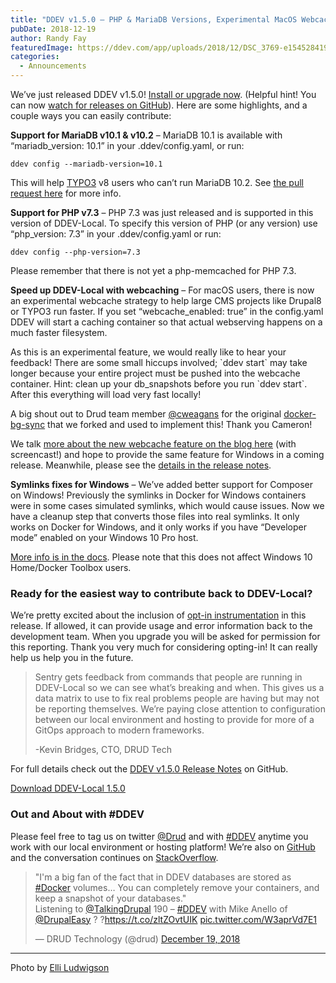 ```yaml
---
title: "DDEV v1.5.0 – PHP & MariaDB Versions, Experimental MacOS Webcache, Improved Windows Composer Symlinks"
pubDate: 2018-12-19
author: Randy Fay
featuredImage: https://ddev.com/app/uploads/2018/12/DSC_3769-e1545284198357.jpg
categories:
  - Announcements
---
```


We’ve just released DDEV v1.5.0! [Install or upgrade now](https://github.com/drud/ddev/releases). (Helpful hint! You can now [watch for releases on GitHub](https://help.github.com/articles/watching-and-unwatching-releases-for-a-repository/)). Here are some highlights, and a couple ways you can easily contribute:

**Support for MariaDB v10.1 & v10.2** – MariaDB 10.1 is available with “mariadb_version: 10.1” in your .ddev/config.yaml, or run:

`ddev config --mariadb-version=10.1`

This will help [TYPO3](https://typo3.org/) v8 users who can’t run MariaDB 10.2\. See [the pull request here](https://github.com/drud/ddev/pull/1318) for more info.

**Support for PHP v7.3** – PHP 7.3 was just released and is supported in this version of DDEV-Local. To specify this version of PHP (or any version) use “php_version: 7.3” in your .ddev/config.yaml or run:

`ddev config --php-version=7.3`

Please remember that there is not yet a php-memcached for PHP 7.3.

**Speed up DDEV-Local with webcaching** – For macOS users, there is now an experimental webcache strategy to help large CMS projects like Drupal8 or TYPO3 run faster. If you set “webcache_enabled: true” in the config.yaml DDEV will start a caching container so that actual webserving happens on a much faster filesystem.

As this is an experimental feature, we would really like to hear your feedback! There are some small hiccups involved; \`ddev start\` may take longer because your entire project must be pushed into the webcache container. Hint: clean up your db_snapshots before you run \`ddev start\`. After this everything will load very fast locally!

A big shout out to Drud team member [@cweagans](https://github.com/cweagans) for the original [docker-bg-sync](https://github.com/cweagans/docker-bg-sync) that we forked and used to implement this! Thank you Cameron!

We talk [more about the new webcache feature on the blog here](https://ddev.com/ddev-local/ddev-locals-new-webcache-feature/) (with screencast!) and hope to provide the same feature for Windows in a coming release. Meanwhile, please see the [details in the release notes](https://github.com/drud/ddev/releases/tag/v1.5.0).

**Symlinks fixes for Windows** – We’ve added better support for Composer on Windows! Previously the symlinks in Docker for Windows containers were in some cases simulated symlinks, which would cause issues. Now we have a cleanup step that converts those files into real symlinks. It only works on Docker for Windows, and it only works if you have “Developer mode” enabled on your Windows 10 Pro host.

[More info is in the docs](https://ddev.readthedocs.io/en/latest/users/developer-tools/#ddev-and-composer). Please note that this does not affect Windows 10 Home/Docker Toolbox users.

### Ready for the easiest way to contribute back to DDEV-Local?

We’re pretty excited about the inclusion of [opt-in instrumentation](https://ddev.readthedocs.io/en/latest/users/cli-usage/#opt-in-usage-information) in this release. If allowed, it can provide usage and error information back to the development team. When you upgrade you will be asked for permission for this reporting. Thank you very much for considering opting-in! It can really help us help you in the future.

> Sentry gets feedback from commands that people are running in DDEV-Local so we can see what’s breaking and when. This gives us a data matrix to use to fix real problems people are having but may not be reporting themselves. We’re paying close attention to configuration between our local environment and hosting to provide for more of a GitOps approach to modern frameworks.
>
> \-Kevin Bridges, CTO, DRUD Tech

For full details check out the [DDEV v1.5.0 Release Notes](https://github.com/drud/ddev/releases/tag/v1.5.0) on GitHub.

[Download DDEV-Local 1.5.0](https://github.com/drud/ddev)

### Out and About with #DDEV

Please feel free to tag us on twitter [@Drud](https://twitter.com/drud) and with [#DDEV](https://twitter.com/hashtag/DDEV?src=hash) anytime you work with our local environment or hosting platform! We’re also on [GitHub](https://github.com/drud/ddev) and the conversation continues on [StackOverflow](https://stackoverflow.com/search?tab=newest&q=%23ddev).

> "I'm a big fan of the fact that in DDEV databases are stored as [#Docker](https://twitter.com/hashtag/Docker?src=hash&ref%5Fsrc=twsrc%5Etfw) volumes… You can completely remove your containers, and keep a snapshot of your databases."  
> Listening to [@TalkingDrupal](https://twitter.com/TalkingDrupal?ref%5Fsrc=twsrc%5Etfw) 190 – [#DDEV](https://twitter.com/hashtag/DDEV?src=hash&ref%5Fsrc=twsrc%5Etfw) with Mike Anello of [@DrupalEasy](https://twitter.com/DrupalEasy?ref%5Fsrc=twsrc%5Etfw) ? ?<https://t.co/zltZOvtUIK> [pic.twitter.com/W3aprVd7E1](https://t.co/W3aprVd7E1)
>
> — DRUD Technology (@drud) [December 19, 2018](https://twitter.com/drud/status/1075391816143392769?ref%5Fsrc=twsrc%5Etfw)

---

Photo by [Elli Ludwigson](https://ddev.com/author/elli/)
